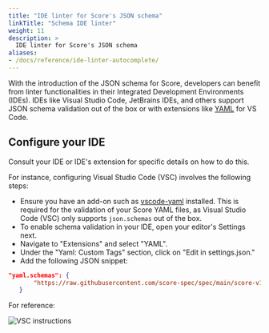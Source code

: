 ```yaml
---
title: "IDE linter for Score's JSON schema"
linkTitle: "Schema IDE linter"
weight: 11
description: >
  IDE linter for Score's JSON schema
aliases:
- /docs/reference/ide-linter-autocomplete/
---
```


With the introduction of the JSON schema for Score, developers can benefit from linter functionalities in their Integrated Development Environments (IDEs). IDEs like Visual Studio Code, JetBrains IDEs, and others support JSON schema validation out of the box or with extensions like [YAML](https://marketplace.visualstudio.com/items?itemName=redhat.vscode-yaml) for VS Code.

## Configure your IDE

Consult your IDE or IDE's extension for specific details on how to do this.

For instance, configuring Visual Studio Code (VSC) involves the following steps:

- Ensure you have an add-on such as [vscode-yaml](https://github.com/redhat-developer/vscode-yaml) installed. This is required for the validation of your Score YAML files, as Visual Studio Code (VSC) only supports `json.schemas` out of the box.
- To enable schema validation in your IDE, open your editor's Settings next.
- Navigate to "Extensions" and select "YAML".
- Under the "Yaml: Custom Tags" section, click on "Edit in settings.json."
- Add the following JSON snippet:

```json
"yaml.schemas": {
       "https://raw.githubusercontent.com/score-spec/spec/main/score-v1b1.json": "score.yaml"
   }
```

For reference:

![VSC instructions](/images/vsc-score-schema-linting.png)
